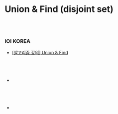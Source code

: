 Union & Find (disjoint set)
==========


 <br/><br/>


### IOI KOREA
- [[알고리즘 강의] Union & Find](https://www.youtube.com/watch?v=5pf9HSmBuww)


 <br/><br/>
 
 
### 
- []()


 <br/><br/>
 
 
### 
- []()


 <br/><br/>

